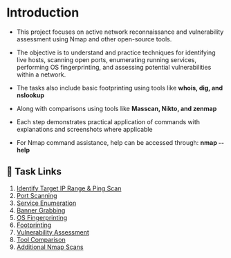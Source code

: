 # Introduction
- This project focuses on active network reconnaissance and vulnerability assessment using Nmap and other open-source tools.
- The objective is to understand and practice techniques for identifying live hosts, scanning open ports, enumerating running services, performing OS fingerprinting, and assessing potential vulnerabilities within a network.

- The tasks also include basic footprinting using tools like **whois, dig, and nslookup**
- Along with comparisons using tools like  **Masscan, Nikto, and zenmap**

-  Each step demonstrates practical application of commands with explanations and screenshots where applicable
-  For Nmap command assistance, help can be accessed through: **nmap --help**

## 🔗 Task Links
1. [Identify Target IP Range & Ping Scan](basic-scan.md)  
2. [Port Scanning](port-scan.md)  
3. [Service Enumeration](service-enum.md)  
4. [Banner Grabbing](banner-grabbing.md)  
5. [OS Fingerprinting](os-fingerprinting.md)  
6. [Footprinting](footprinting.md)  
7. [Vulnerability Assessment](vulnerability-scan.md)
8. [Tool Comparison](comparison.md)
9. [Additional Nmap Scans](extra-nmap-scans.md)

  
